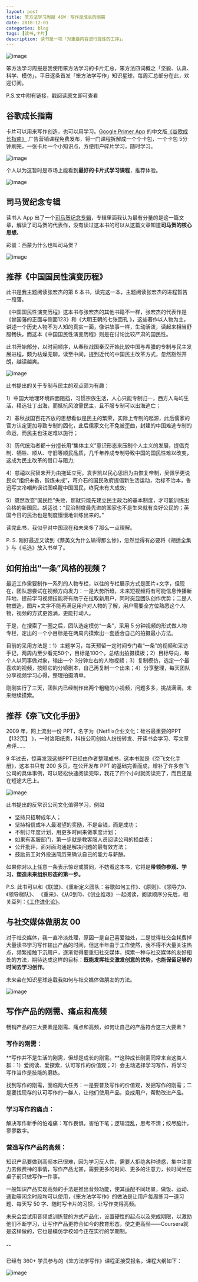 ```yaml
---
layout: post
title: 笨方法学习周报 46W：写作是成长的刚需
date: 2018-12-01
categories: blog
tags: [读书,卡片]
description: 读书是一项「对重要内容进行提炼的工序」。
---
```


![image](http://upload-images.jianshu.io/upload_images/32598-64686eb0ac2abce8?imageMogr2/auto-orient/strip%7CimageView2/2/w/1240)

笨方法学习周报是我使用笨方法学习的卡片汇总，笨方法四词概之「坚毅、认真、科学、模仿」，平日逐条首发「笨方法学写作」知识星球，每周汇总部分在此，欢迎订阅。

P.S.文中附有链接，戳阅读原文即可查看


## 谷歌成长指南


卡片可以用来写作创造，也可以用学习。[Google Primer App](https://www.yourprimer.com/) 的中文版[《谷歌成长指南》](https://zhuanlan.zhihu.com/p/48750188) 广告营销课程免费发布，将一门课程拆解成一个个卡包，一个卡包 5分钟刷完，一张卡片一个小知识点，方便用户碎片学习，随时学习。


![image](http://upload-images.jianshu.io/upload_images/32598-063942b3486b75a4?imageMogr2/auto-orient/strip%7CimageView2/2/w/1240)


个人以为这暂时是市场上能看到**最好的卡片式学习课程**，推荐体验。

![image](http://upload-images.jianshu.io/upload_images/32598-e0710863ae36c26d?imageMogr2/auto-orient/strip%7CimageView2/2/w/1240)

## 司马贺纪念专辑

读书人 App 出了一个[司马贺纪念专辑](http://www.dushuren123.com/dushuren/video/share.html?id=-1662658213)，专辑里面我认为最有分量的是这一篇文章，解读了司马贺的代表作，没有读过这本书的可以从这篇文章知道**司马贺的核心思想**。

彩蛋：西蒙为什么也叫司马贺？


![image](http://upload-images.jianshu.io/upload_images/32598-06a2a25abffd8f87?imageMogr2/auto-orient/strip%7CimageView2/2/w/1240)

## 推荐《中国国民性演变历程》

此书是我主题阅读张宏杰的第 6 本书，读完这一本，主题阅读张宏杰的进程暂告一段落。

《中国国民性演变历程》这本书与张宏杰的其他书籍不一样，张宏杰的代表作是《曾国藩的正面与侧面123》和《大明王朝的七张面孔 》，这些著作以人物为主，讲述一个历史人物不为人知的真实一面，像讲故事一样，生动活泼，读起来相当舒服畅快，而这本《中国国民性演变历程》则是在讨论比较严肃的国民性。

此书开始部分，以时间顺序，从春秋战国秦汉开始比较中国与希腊的专制与民主发展进程，颇为枯燥无聊，读至中间，提到近代的中国民主改革方式，忽然豁然开朗，越读越爽。

![image](http://upload-images.jianshu.io/upload_images/32598-9241376693001d28?imageMogr2/auto-orient/strip%7CimageView2/2/w/1240)

此书提出的关于专制与民主的观点颇为有趣：

1）中国大地理环境四面阻挡，习惯宗族生活，人心只能专制归一，西方人岛屿生活，精选壮丁出海，而抵抗风浪需民主，且不服专制可以出海逃亡；

2）春秋战国百花齐放的思想看似是民主的繁荣，实际上专制的起源，此后儒家的官方认定更加导致专制的固化，此后儒家文化不免被歪曲，封建的中国难逃专制的命运，而民主也注定难以施行；

3）历代统治者都十分擅长用“集体主义”意识形态来压制个人主义的发展，提倡克制、牺牲、顺从、守旧等顺民品质，几千年养成专制导致中国的国民性难以改变，这成为民主改革的借口与阻力;

4）慈禧以民智未开为由拖延立宪，袁世凯以民心思旧为由恢复帝制，吴佩孚更说民众“组织未备，锻炼未成”，蒋介石的国民政府提倡新生活运动，治标不治本，鲁迅写文冷嘲热讽试图唤醒中国国民，终究未有大成效;

5）既然改变“国民性”失败，那就只能先建立民主政治的基本制度，才可能训练出合格的新国民。胡适说：“民治制度最先进的国家也不是生来就有良好公民的；英国今日的民治也是制度慢慢地训练出来的。”

读完此书，我似乎对中国现在和未来多了那么一点理解。

P. S. 刚好最近又读到《蔡英文为什么输得那么惨》，忽然觉得有必要将《胡适全集 》与《毛选》放入书单了。


## 如何拍出“一条”风格的视频？


最近工作需要制作一系列的人物专栏，以往的专栏展示方式是图片+文字，但现在，团队想尝试在视频方向发力：一是大势所趋，未来短视频将有可能信息传播新阵地，提前学习视频技能将有助于在拉取新用户，同时突显团队创作优势；二是人物塑造，图片+文字不能再满足用户对人物的了解，用户需要全方位熟悉这个人物，视频的方式更饱满，更能打动人。

于是，在搜索了一圈之后，团队选定模仿“一条”，采用 5 分钟视频的形式做人物专栏，定出的一个小目标是在两周内摸索出一套适合自己的拍摄最小方法。

目前的采用方法是：1）主题学习，每天预留一定时间专门看“一条”的视频和采访手记，两周内至少看完50个，目标是100个，总结出拍摄模板；2）目标导向，每个人以同事做对象，输出一个 3分钟左右的人物视频；3）复制模仿，选定一个最喜欢的视频，按照它的分镜剧本，自己再复制一个出来；4）分享整理，每天团队分享视频学习心得，整理拍摄清单。

刚刚实行了三天，团队内已经制作出两个粗糙的小视频，问题多多，挑战满满，未来继续摸索。

## 推荐《奈飞文化手册》
 
2009 年，网上流出一份 PPT，名字为《Netflix企业文化：硅谷最重要的PPT【132页】 》，一时洛阳纸贵，科技公司创始人纷纷转发、开读书会学习、写文章点评……

9 年过去，惊喜发现这些PPT已经由作者整理成书，这本书就是《奈飞文化手册》，这本书只有 200 多页，在公开发布 PPT 的基础完善而成，增补了许多奈飞公司的具体事例，可以轻松快速阅读完毕，我花了四个小时就阅读完了，而且还是在短途大巴上。

![image](http://upload-images.jianshu.io/upload_images/32598-b76c917a0118be41?imageMogr2/auto-orient/strip%7CimageView2/2/w/1240)

此书提出的反常识公司文化值得学习，例如

- 坚持只招聘成年人；
- 坚持相信成年人最渴望的奖励，不是金钱，而是成功；
- 不制订年度计划，用更多时间来做季度计划；
- 如果有客服部门，第一步就是教客服人员阅读公司的损益表；
- 公开批评，面对面沟通是解决问题的最有效方法；
- 鼓励员工对外投送简历来确认自己的能力与薪酬。

如果你对以上任意一条表示惊讶或赞同，不妨看这本书，它将是**带领你参观、学习、塑造未来组织形态的第一步。**

P.S. 此书可以和《联盟》、《重新定义团队：谷歌如何工作》、《原则》、《领导力》、《领导梯队》、 《重来》、《从0到1》、《创业维艰》一起阅读，阅读顺序分先后，相关豆列：[《工作进化论》](https://www.douban.com/doulist/111011175/)。


## 与社交媒体做朋友  00

对于社交媒体，我一直冷淡处理，原因一是自己喜爱独处，二是觉得社交会耗费掉大量读书学习写作输出产品的时间，但这半年由于工作使然，我不得不大量关注热点，频繁接触下沉用户，逐渐觉得要重归社交媒体，探索一种与社交媒体的友好相处的方法，期待达成这样的目标：**既能发挥社交激发创意的优势，也能保留足够的时间去学习创作。**

未来会在知识星球连载我如何与社交媒体做朋友的方法。

![image](http://upload-images.jianshu.io/upload_images/32598-2a57a946b816305a?imageMogr2/auto-orient/strip%7CimageView2/2/w/1240)


## 写作产品的刚需、痛点和高频

畅销产品的三大要素是刚需、痛点和高频，如何让自己的产品符合这三大要素？

### 写作的刚需：

**写作并不是生活的刚需，但却是成长的刚需。**这种成长刚需同常来自这类人群：1）爱阅读、爱探索，认可写作的价值观；2）会主动选择学习写作，将学习写作当作是技能的磨练。

找到写作的刚需，面临两大任务：一是要普及写作的价值观，发掘写作的刚需；二是要找现存的认可写作的一群人，让他们使用产品，变成用户，帮助改进产品。

### 学习写作的痛点：

解决写作新手的怕难痛：写作畏惧，害怕下笔；逻辑混乱，思考不清；绞尽脑汁，寥寥数字。

### 营造写作产品的高频：

知识产品要做到高频本已很难，因为学习反人性，需要人拒绝各种诱惑，集中注意力去做费神的事情，写作产品尤甚，需要更多的时间、更多的注意力，长时间坐在桌子前只做写作一件事。

一般知识产品实现高频的手法是推出音频功能，使其适配不同场景，做饭、运动、通勤等闲余时段均可以使用，《笨方法学写作》的做法是让用户每周练习一道习题、每天写 50 字、随时写卡片的习惯，让写作变得高频。

未来会尝试用音频或训练营的方式产品化，设置硬性的起点以及完成期限，以激励他们不断学习，让写作产品更符合如今的教育形态，使之更高频——Coursera就是这样做的，它也是模仿学校如今正在实行的学期制。

##### --

已经有 360+ 学员参与的《笨方法学写作》课程正接受报名，课程大纲如下：

![image](http://upload-images.jianshu.io/upload_images/32598-15a74b0b53baf861?imageMogr2/auto-orient/strip%7CimageView2/2/w/1240)